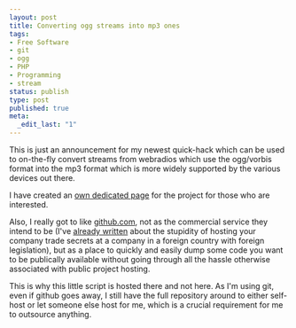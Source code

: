 ```yaml
---
layout: post
title: Converting ogg streams into mp3 ones
tags:
- Free Software
- git
- ogg
- PHP
- Programming
- stream
status: publish
type: post
published: true
meta:
  _edit_last: "1"
---
```

This is just an announcement for my newest quick-hack which can be used to on-the-fly convert streams from webradios which use the ogg/vorbis format into the mp3 format which is more widely supported by the various devices out there.

I have created an <a href="/ogg2mp3">own dedicated page</a> for the project for those who are interested.

Also, I really got to like <a href="http://github.com">github.com</a>, not as the commercial service they intend to be (I've <a href="/2008/04/hosted-code-repository/">already written</a> about the stupidity of hosting your company trade secrets at a company in a foreign country with foreign legislation), but as a place to quickly and easily dump some code you want to be publically available without going through all the hassle otherwise associated with public project hosting.

This is why this little script is hosted there and not here. As I'm using git, even if github goes away, I still have the full repository around to either self-host or let someone else host for me, which is a crucial requirement for me to outsource anything.<small><a title="Attribution License" href="http://creativecommons.org/licenses/by/2.0/" target="_blank">
</a><a title="Jason Riedy" href="http://www.flickr.com/photos/66142667@N00/2610502858/" target="_blank"></a></small>
